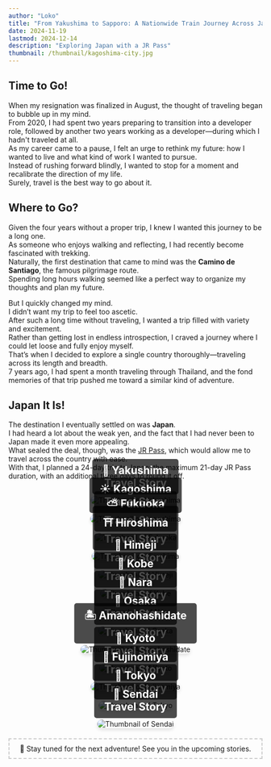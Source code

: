 ```yaml
---
author: "Loko"
title: "From Yakushima to Sapporo: A Nationwide Train Journey Across Japan"
date: 2024-11-19
lastmod: 2024-12-14
description: "Exploring Japan with a JR Pass"
thumbnail: /thumbnail/kagoshima-city.jpg
---
```


## Time to Go!

When my resignation was finalized in August, the thought of traveling began to bubble up in my mind.  
From 2020, I had spent two years preparing to transition into a developer role, followed by another two years working as a developer—during which I hadn't traveled at all.  
As my career came to a pause, I felt an urge to rethink my future: how I wanted to live and what kind of work I wanted to pursue.  
Instead of rushing forward blindly, I wanted to stop for a moment and recalibrate the direction of my life.  
Surely, travel is the best way to go about it.

## Where to Go?

Given the four years without a proper trip, I knew I wanted this journey to be a long one.  
As someone who enjoys walking and reflecting, I had recently become fascinated with trekking.  
Naturally, the first destination that came to mind was the **Camino de Santiago**, the famous pilgrimage route.  
Spending long hours walking seemed like a perfect way to organize my thoughts and plan my future.

But I quickly changed my mind.  
I didn’t want my trip to feel too ascetic.  
After such a long time without traveling, I wanted a trip filled with variety and excitement.  
Rather than getting lost in endless introspection, I craved a journey where I could let loose and fully enjoy myself.  
That’s when I decided to explore a single country thoroughly—traveling across its length and breadth.  
7 years ago, I had spent a month traveling through Thailand, and the fond memories of that trip pushed me toward a similar kind of adventure.

## Japan It Is!

The destination I eventually settled on was **Japan**.  
I had heard a lot about the weak yen, and the fact that I had never been to Japan made it even more appealing.  
What sealed the deal, though, was the [JR Pass](https://japanrailpass.net/en), which would allow me to travel across the country with ease.  
With that, I planned a 24-day trip to Japan: the maximum 21-day JR Pass duration, with an additional three days to round it off.

<br>

<div class="link-box">
  <a href="/en/jr-travel/1-yakushima" target="_blank">
    <img src="/thumbnail/yakushima.jpg" alt="Thumbnail of Yakushima">
    <div>
      <h3>🌱 Yakushima<br>Travel Story</h3>
    </div>
  </a>
</div>

<div class="link-box">
  <a href="/en/jr-travel/2-kagoshima" target="_blank">
    <img src="/thumbnail/kagoshima.jpg" alt="Thumbnail of Kagoshima">
    <div>
      <h3>☀️ Kagoshima<br>Travel Story</h3>
    </div>
  </a>
</div>

<div class="link-box">
  <a href="/en/jr-travel/3-fukuoka" target="_blank">
    <img src="/thumbnail/fukuoka.jpg" alt="Thumbnail of Fukuoka">
    <div>
      <h3>⛅ Fukuoka<br>Travel Story</h3>
    </div>
  </a>
</div>

<div class="link-box">
  <a href="/en/jr-travel/4-hiroshima" target="_blank">
    <img src="/thumbnail/hiroshima.jpg" alt="Thumbnail of Hiroshima">
    <div>
      <h3>⛩️ Hiroshima<br>Travel Story</h3>
    </div>
  </a>
</div>

<div class="link-box">
  <a href="/en/jr-travel/5-himeji" target="_blank">
    <img src="/thumbnail/himeji.jpg" alt="Thumbnail of Himeji">
    <div>
      <h3>🏯 Himeji<br>Travel Story</h3>
    </div>
  </a>
</div>

<div class="link-box">
  <a href="/en/jr-travel/6-kobe" target="_blank">
    <img src="/thumbnail/kobe.jpg" alt="Thumbnail of Kobe">
    <div>
      <h3>🚠 Kobe<br>Travel Story</h3>
    </div>
  </a>
</div>

<div class="link-box">
  <a href="/en/jr-travel/7-nara" target="_blank">
    <img src="/thumbnail/nara.jpg" alt="Thumbnail of Nara">
    <div>
      <h3>🦌 Nara<br>Travel Story</h3>
    </div>
  </a>
</div>

<div class="link-box">
  <a href="/en/jr-travel/8-osaka" target="_blank">
    <img src="/thumbnail/osaka.jpg" alt="Thumbnail of Osaka">
    <div>
      <h3>🌃 Osaka<br>Travel Story</h3>
    </div>
  </a>
</div>

<div class="link-box">
  <a href="/en/jr-travel/9-amanohashidate" target="_blank">
    <img src="/thumbnail/amanohashidate.jpg" alt="Thumbnail of Amanohashidate">
    <div>
      <h3>🏝️ Amanohashidate<br>Travel Story</h3>
    </div>
  </a>
</div>

<div class="link-box">
  <a href="/en/jr-travel/10-kyoto" target="_blank">
    <img src="/thumbnail/kyoto.jpg" alt="Thumbnail of Kyoto">
    <div>
      <h3>🎋 Kyoto<br>Travel Story</h3>
    </div>
  </a>
</div>

<div class="link-box">
  <a href="/en/jr-travel/11-fujinomiya" target="_blank">
    <img src="/thumbnail/fujinomiya.jpg" alt="Thumbnail of Fujinomiya">
    <div>
      <h3>🦆 Fujinomiya<br>Travel Story</h3>
    </div>
  </a>
</div>

<div class="link-box">
  <a href="/en/jr-travel/12-tokyo" target="_blank">
    <img src="/thumbnail/tokyo.jpg" alt="Thumbnail of Tokyo">
    <div>
      <h3>🗼 Tokyo<br>Travel Story</h3>
    </div>
  </a>
</div>

<div class="link-box">
  <a href="/en/jr-travel/13-sendai" target="_blank">
    <img src="/thumbnail/sendai.jpg" alt="Thumbnail of Sendai">
    <div>
      <h3>🍁 Sendai<br>Travel Story</h3>
    </div>
  </a>
</div>

<div style="border: 2px dashed #ccc; padding: 10px; text-align: center; margin: 20px 0;">
  🚄 Stay tuned for the next adventure!
  See you in the upcoming stories.
</div>

<style>
  img {
    border-radius: 10px;
    box-shadow: 0 4px 6px rgba(0, 0, 0, 0.1);
    transition: transform 0.2s ease, box-shadow 0.2s ease;
  }

  img:hover {
    transform: scale(1.05);
    box-shadow: 0 8px 12px rgba(0, 0, 0, 0.2);
  }

  .link-box {
    position: relative;
    text-align: center;
    margin-bottom: 20px;
  }

  .link-box a {
    text-decoration: none;
  }

  .link-box div {
    position: absolute;
    bottom: 20px;
    left: 50%;
    transform: translateX(-50%);
    background-color: rgba(0, 0, 0, 0.7);
    color: white;
    padding: 10px 20px;
    border-radius: 5px;
  }

  .link-box h3 {
    margin: 0;
    font-size: 1.5em;
    color: #FFFFFF;
  }
</style>
